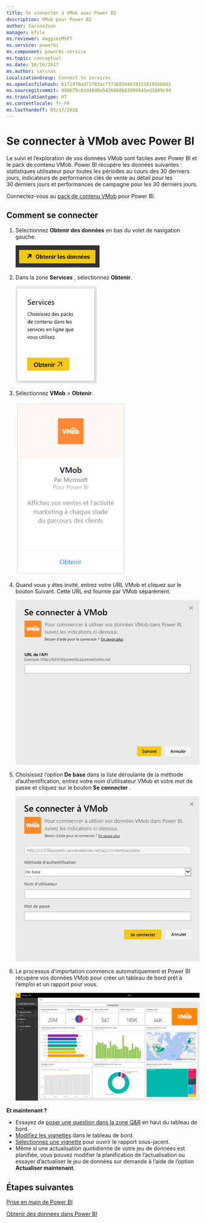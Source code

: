 ```yaml
---
title: Se connecter à VMob avec Power BI
description: VMob pour Power BI
author: SarinaJoan
manager: kfile
ms.reviewer: maggiesMSFT
ms.service: powerbi
ms.component: powerbi-service
ms.topic: conceptual
ms.date: 10/16/2017
ms.author: sarinas
LocalizationGroup: Connect to services
ms.openlocfilehash: b1f2970ad73783acf3736856463915161056b801
ms.sourcegitcommit: 998b79c0dd46d0e5439888b83999945ed1809c94
ms.translationtype: HT
ms.contentlocale: fr-FR
ms.lasthandoff: 05/17/2018
---
```

# <a name="connect-to-vmob-with-power-bi"></a>Se connecter à VMob avec Power BI
Le suivi et l’exploration de vos données VMob sont faciles avec Power BI et le pack de contenu VMob. Power BI récupère les données suivantes : statistiques utilisateur pour toutes les périodes au cours des 30 derniers jours, indicateurs de performance clés de vente au détail pour les 30 derniers jours et performances de campagne pour les 30 derniers jours.

Connectez-vous au [pack de contenu VMob](https://app.powerbi.com/getdata/services/vmob) pour Power BI.

## <a name="how-to-connect"></a>Comment se connecter
1. Sélectionnez **Obtenir des données** en bas du volet de navigation gauche.
   
    ![](media/service-connect-to-vmob/getdata.png)
2. Dans la zone **Services** , sélectionnez **Obtenir**.
   
   ![](media/service-connect-to-vmob/services.png)
3. Sélectionnez **VMob** \> **Obtenir**.
   
   ![](media/service-connect-to-vmob/vmob.png)
4. Quand vous y êtes invité, entrez votre URL VMob et cliquez sur le bouton Suivant. Cette URL est fournie par VMob séparément.
   
    ![](media/service-connect-to-vmob/params.png)
5. Choisissez l’option **De base** dans la liste déroulante de la méthode d’authentification, entrez votre nom d’utilisateur VMob et votre mot de passe et cliquez sur le bouton **Se connecter** .
   
    ![](media/service-connect-to-vmob/creds.png)
6. Le processus d’importation commence automatiquement et Power BI récupère vos données VMob pour créer un tableau de bord prêt à l’emploi et un rapport pour vous.
   
   ![](media/service-connect-to-vmob/dashboard2.png)

**Et maintenant ?**

* Essayez de [poser une question dans la zone Q&R](power-bi-q-and-a.md) en haut du tableau de bord.
* [Modifiez les vignettes](service-dashboard-edit-tile.md) dans le tableau de bord.
* [Sélectionnez une vignette](service-dashboard-tiles.md) pour ouvrir le rapport sous-jacent.
* Même si une actualisation quotidienne de votre jeu de données est planifiée, vous pouvez modifier la planification de l’actualisation ou essayer d’actualiser le jeu de données sur demande à l’aide de l’option **Actualiser maintenant**.

## <a name="next-steps"></a>Étapes suivantes
[Prise en main de Power BI](service-get-started.md)

[Obtenir des données dans Power BI](service-get-data.md)

